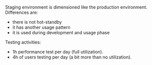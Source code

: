 Staging environment is dimensioned like the production environment. Differences are:
- there is not hot-standby
- it has another usage pattern
- it is used during development and usage phase

Testing activities:
 * 1h performance test per day (full utilization).
 * 4h of users testing per day (a bit more than no utilization).

